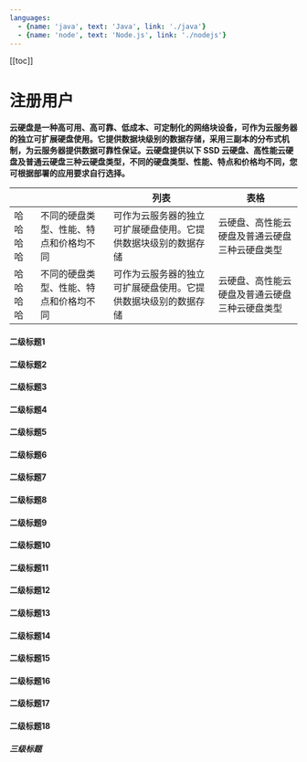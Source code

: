 ```yaml
---
languages:
  - {name: 'java', text: 'Java', link: './java'}
  - {name: 'node', text: 'Node.js', link: './nodejs'}
---
```


[[toc]]

# 注册用户

**云硬盘是一种高可用、高可靠、低成本、可定制化的网络块设备，可作为云服务器的独立可扩展硬盘使用。它提供数据块级别的数据存储，采用三副本的分布式机制，为云服务器提供数据可靠性保证。云硬盘提供以下 SSD 云硬盘、高性能云硬盘及普通云硬盘三种云硬盘类型，不同的硬盘类型、性能、特点和价格均不同，您可根据部署的应用要求自行选择。**

|||列表|表格 |
|---|---|---|---|
|哈哈哈哈|不同的硬盘类型、性能、特点和价格均不同|可作为云服务器的独立可扩展硬盘使用。它提供数据块级别的数据存储|云硬盘、高性能云硬盘及普通云硬盘三种云硬盘类型|
|哈哈哈哈|不同的硬盘类型、性能、特点和价格均不同|可作为云服务器的独立可扩展硬盘使用。它提供数据块级别的数据存储|云硬盘、高性能云硬盘及普通云硬盘三种云硬盘类型|

#### 二级标题1

#### 二级标题2

#### 二级标题3

#### 二级标题4

#### 二级标题5

#### 二级标题6

#### 二级标题7

#### 二级标题8

#### 二级标题9

#### 二级标题10

#### 二级标题11

#### 二级标题12

#### 二级标题13

#### 二级标题14

#### 二级标题15

#### 二级标题16

#### 二级标题17

#### 二级标题18

##### 三级标题
